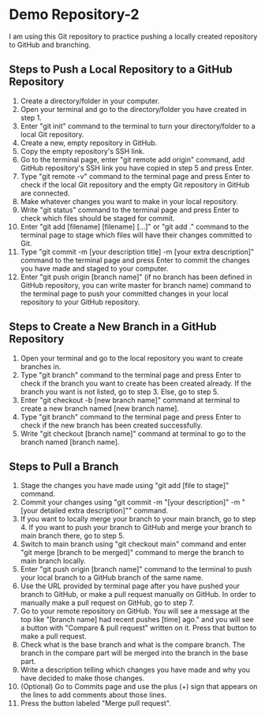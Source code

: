 # Demo Repository-2

I am using this Git repository to practice pushing a locally created repository to GitHub and branching.

## Steps to Push a Local Repository to a GitHub Repository

1. Create a directory/folder in your computer.
2. Open your terminal and go to the directory/folder you have created in step 1.
3. Enter "git init" command to the terminal to turn your directory/folder to a local Git repository.
4. Create a new, empty repository in GitHub.
5. Copy the empty repository's SSH link.
6. Go to the terminal page, enter "git remote add origin" command, add GitHub repository's SSH link you have copied in step 5 and press Enter.
7. Type "git remote -v" command to the terminal page and press Enter to check if the local Git repository and the empty Git repository in GitHub are connected.
8. Make whatever changes you want to make in your local repository.
9. Write "git status" command to the terminal page and press Enter to check which files should be staged for commit.
10. Enter "git add [filename] [filename] [...]" or "git add ." command to the terminal page to stage which files will have their changes committed to Git.
11. Type "git commit -m [your description title] -m [your extra description]" command to the terminal page and press Enter to commit the changes you have made and staged to your computer.
12. Enter "git push origin [branch name]" (if no branch has been defined in GitHub repository, you can write master for branch name) command to the terminal page to push your committed changes in your local repository to your GitHub repository.

## Steps to Create a New Branch in a GitHub Repository

1. Open your terminal and go to the local repository you want to create branches in.
2. Type "git branch" command to the terminal page and press Enter to check if the branch you want to create has been created already. If the branch you want is not listed, go to step 3. Else, go to step 5.
3. Enter "git checkout -b [new branch name]" command at terminal to create a new branch named [new branch name].
4. Type "git branch" command to the terminal page and press Enter to check if the new branch has been created successfully.
5. Write "git checkout [branch name]" command at terminal to go to the branch named [branch name].

## Steps to Pull a Branch

1. Stage the changes you have made using "git add [file to stage]" command.
2. Commit your changes using "git commit -m "[your description]" -m "[your detailed extra description]"" command.
3. If you want to locally merge your branch to your main branch, go to step 4. If you want to push your branch to GitHub and merge your branch to main branch there, go to step 5.
4. Switch to main branch using "git checkout main" command and enter "git merge [branch to be merged]" command to merge the branch to main branch locally.
5. Enter "git push origin [branch name]" command to the terminal to push your local branch to a GitHub branch of the same name.
6. Use the URL provided by terminal page after you have pushed your branch to GitHub, or make a pull request manually on GitHub. In order to manually make a pull request on GitHub, go to step 7.
7. Go to your remote repository on GitHub. You will see a message at the top like "[branch name] had recent pushes [time] ago." and you will see a button with "Compare & pull request" written on it. Press that button to make a pull request.
8. Check what is the base branch and what is the compare branch. The branch in the compare part will be merged into the branch in the base part.
9. Write a description telling which changes you have made and why you have decided to make those changes.
10. (Optional) Go to Commits page and use the plus (+) sign that appears on the lines to add comments about those lines.
11. Press the button labeled "Merge pull request".